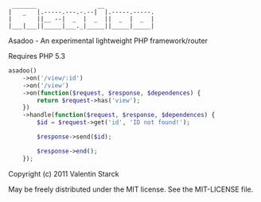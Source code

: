 ```
 _______                 __              
|   _   |.-----.---.-.--|  |.-----.-----.
|       ||__ --|  _  |  _  ||  _  |  _  |
|___|___||_____|___._|_____||_____|_____|
```

Asadoo - An experimental lightweight PHP framework/router

Requires PHP 5.3

```php
asadoo()
    ->on('/view/:id')
    ->on('/view')
    ->on(function($request, $response, $dependences) {
        return $request->has('view');
    })
    ->handle(function($request, $response, $dependences) {
        $id = $request->get('id', 'ID not found!');

        $response->send($id);

        $response->end();
    });
```

Copyright (c) 2011 Valentin Starck

May be freely distributed under the MIT license. See the MIT-LICENSE file.